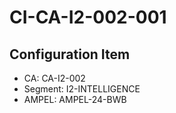# CI-CA-I2-002-001

## Configuration Item
- CA: CA-I2-002
- Segment: I2-INTELLIGENCE
- AMPEL: AMPEL-24-BWB

